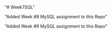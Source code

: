 "# Week7SQL" 

"Added Week #8 MySQL assignment to this Repo"

"Added Week #9 MySQL assignment to this Repo"